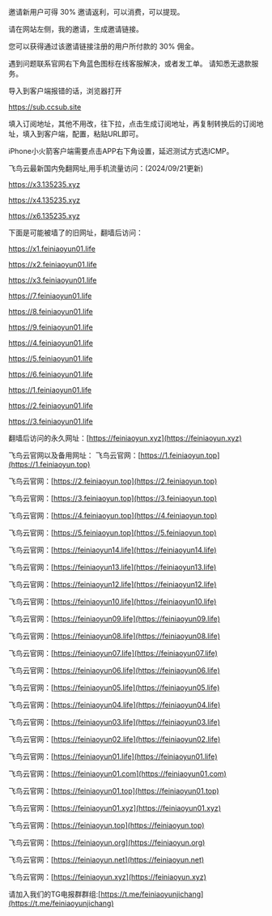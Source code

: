 邀请新用户可得 30% 邀请返利，可以消费，可以提现。

请在网站左侧，我的邀请，生成邀请链接。

您可以获得通过该邀请链接注册的用户所付款的 30% 佣金。

遇到问题联系官网右下角蓝色图标在线客服解决，或者发工单。
请知悉无退款服务。


导入到客户端报错的话，浏览器打开

https://sub.ccsub.site

填入订阅地址，其他不用改，往下拉，点击生成订阅地址，再复制转换后的订阅地址，填入到客户端，配置，粘贴URL即可。

iPhone小火箭客户端需要点击APP右下角设置，延迟测试方式选ICMP。


飞鸟云最新国内免翻网址,用手机流量访问：(2024/09/21更新)

https://x3.135235.xyz

https://x4.135235.xyz

https://x6.135235.xyz



下面是可能被墙了的旧网址，翻墙后访问：

https://x1.feiniaoyun01.life

https://x2.feiniaoyun01.life

https://x3.feiniaoyun01.life

https://7.feiniaoyun01.life

https://8.feiniaoyun01.life

https://9.feiniaoyun01.life


https://4.feiniaoyun01.life

https://5.feiniaoyun01.life

https://6.feiniaoyun01.life

https://1.feiniaoyun01.life

https://2.feiniaoyun01.life

https://3.feiniaoyun01.life





翻墙后访问的永久网址：[https://feiniaoyun.xyz](https://feiniaoyun.xyz)



飞鸟云官网以及备用网址：
飞鸟云官网：[https://1.feiniaoyun.top](https://1.feiniaoyun.top) 

飞鸟云官网：[https://2.feiniaoyun.top](https://2.feiniaoyun.top) 

飞鸟云官网：[https://3.feiniaoyun.top](https://3.feiniaoyun.top) 

飞鸟云官网：[https://4.feiniaoyun.top](https://4.feiniaoyun.top) 

飞鸟云官网：[https://5.feiniaoyun.top](https://5.feiniaoyun.top) 

飞鸟云官网：[https://feiniaoyun14.life](https://feiniaoyun14.life) 

飞鸟云官网：[https://feiniaoyun13.life](https://feiniaoyun13.life) 

飞鸟云官网：[https://feiniaoyun12.life](https://feiniaoyun12.life) 

飞鸟云官网：[https://feiniaoyun10.life](https://feiniaoyun10.life) 

飞鸟云官网：[https://feiniaoyun09.life](https://feiniaoyun09.life) 

飞鸟云官网：[https://feiniaoyun08.life](https://feiniaoyun08.life) 

飞鸟云官网：[https://feiniaoyun07.life](https://feiniaoyun07.life) 

飞鸟云官网：[https://feiniaoyun06.life](https://feiniaoyun06.life) 

飞鸟云官网：[https://feiniaoyun05.life](https://feiniaoyun05.life) 

飞鸟云官网：[https://feiniaoyun04.life](https://feiniaoyun04.life) 

飞鸟云官网：[https://feiniaoyun03.life](https://feiniaoyun03.life) 

飞鸟云官网：[https://feiniaoyun02.life](https://feiniaoyun02.life) 

飞鸟云官网：[https://feiniaoyun01.life](https://feiniaoyun01.life) 

飞鸟云官网：[https://feiniaoyun01.com](https://feiniaoyun01.com) 

飞鸟云官网：[https://feiniaoyun01.top](https://feiniaoyun01.top) 

飞鸟云官网：[https://feiniaoyun01.xyz](https://feiniaoyun01.xyz) 

飞鸟云官网：[https://feiniaoyun.top](https://feiniaoyun.top) 

飞鸟云官网：[https://feiniaoyun.org](https://feiniaoyun.org)

飞鸟云官网：[https://feiniaoyun.net](https://feiniaoyun.net)

飞鸟云官网：[https://feiniaoyun.xyz](https://feiniaoyun.xyz)



请加入我们的TG电报群群组:[https://t.me/feiniaoyunjichang](https://t.me/feiniaoyunjichang) 



